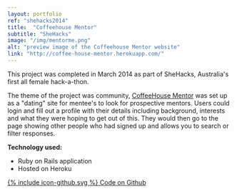 ```yaml
---
layout: portfolio
ref: "shehacks2014"
title:  "Coffeehouse Mentor"
subtitle: "SheHacks"
image: "/img/mentorme.png"
alt: "preview image of the Coffeehouse Mentor website"
link: "http://coffee-house-mentor.herokuapp.com/"
---
```


This project was completed in March 2014 as part of SheHacks, Australia's first all female hack-a-thon.

The theme of the project was community, [CoffeeHouse Mentor](http://coffee-house-mentor.herokuapp.com/) was set up as a "dating" site for mentee's to look for prospective mentors. Users could login and fill out a profile with their details including background, interests and what they were hoping to get out of this. They would then go to the page showing other people who had signed up and allows you to search or filter responses.

**Technology used:**
 - Ruby on Rails application
 - Hosted on Heroku

<a href="https://github.com/Rhiana/mentorme" target="_blank">
  <span class="icon icon--github">{% include icon-github.svg %}</span>
  Code on Github
</a>
